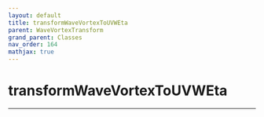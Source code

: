 ```yaml
---
layout: default
title: transformWaveVortexToUVWEta
parent: WaveVortexTransform
grand_parent: Classes
nav_order: 164
mathjax: true
---
```


#  transformWaveVortexToUVWEta




---

